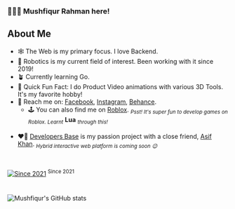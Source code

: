 ### 🙋🏻‍♂️ Mushfiqur Rahman here!

## About Me
 - 🕸️ The Web is my primary focus. I love Backend.
 - 🤖 Robotics is my current field of interest. Been working with it since 2019!
 - 🪴 Currently learning Go.
   <br>
 - 🎉 Quick Fun Fact: I do Product Video animations with various 3D Tools. It's my favorite hobby!
 - 🔗 Reach me on: [Facebook](https://facebook.com/mushfiqrrm), [Instagram](https://instagram.com/mushfiqrrm), [Behance](https://links.mushfiqr.com/behance).
   - 🕹️ You can also find me on [Roblox](https://www.roblox.com/users/94142423/profile#!/creations). <sub>*Psst! It's super fun to develop games on Roblox. Learnt*</sub> **Lua** <sub>*through this!*</sub>
   <br>
 - ❤️‍🔥 [Developers Base](https://youtube.com/c/developersbase) is my passion project with a close friend, [Asif Khan](https://github.com/asif10388). <sub>*Hybrid interactive web platform is coming soon 😉*</sub>

<br/>

[![Since 2021](https://wakatime.com/badge/user/c4933990-64f0-4101-b362-b288582ecb57.svg)](https://wakatime.com/@c4933990-64f0-4101-b362-b288582ecb57) <sup>Since 2021</sup> 
#

![Mushfiqur's GitHub stats](https://github-readme-stats.vercel.app/api?username=snick-m&show_icons=true&theme=tokyonight)

<!--
**snick-m/snick-m** is a ✨ _special_ ✨ repository because its `README.md` (this file) appears on your GitHub profile.

Here are some ideas to get you started:

- 🔭 I’m currently working on ...
- 🌱 I’m currently learning ...
- 👯 I’m looking to collaborate on ...
- 🤔 I’m looking for help with ...
- 💬 Ask me about ...
- 📫 How to reach me: ...
- 😄 Pronouns: ...
- ⚡ Fun fact: ...
-->
